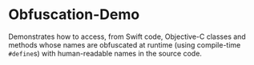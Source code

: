 # Obfuscation-Demo
Demonstrates how to access, from Swift code, Objective-C classes and methods whose names are obfuscated at runtime (using compile-time `#define`s) with human-readable names in the source code.  
